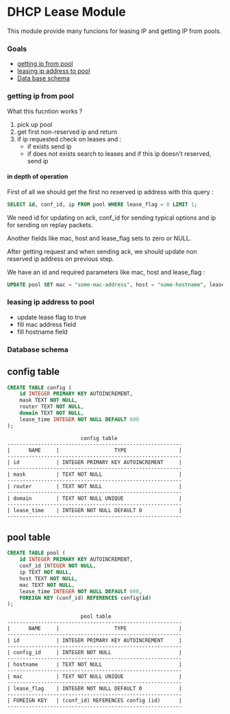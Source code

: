 # DHCP Lease Module

This module provide many funcions for leasing IP and getting IP from pools.

### Goals

- <a href="#1">getting ip from pool</a>
- <a href="#2">leasing ip address to pool</a>
- <a href="#3">Data base schema</a>

### <p id="1">getting ip from pool</a>

What this fucntion works ?

 1) pick up pool
 0) get first non-reserved ip and return
 0) if ip requested check on leases and :
    - if exists send ip
    - if does not exists search to leases and if this ip doesn't reserved, send ip

#### in depth of operation

First of all we should get the first no reserved ip address with this query :
```sql
SELECT id, conf_id, ip FROM pool WHERE lease_flag = 0 LIMIT 1;
```
We need id for updating on ack, conf_id for sending typical options
and ip for sending on replay packets.

Another fields like mac, host and lease_flag sets to zero or NULL.

After getting request and when sending ack,
we should update non reserved ip address on previous step.

We have an id and required parameters like mac, host and lease_flag :
```sql
UPDATE pool SET mac = "some-mac-address", host = "some-hostname", lease_flag = 1 WHERE id = 1;
```

### <p id="2">leasing ip address to pool</p>

 - update lease flag to true
 - fill mac address field
 - fill hostname field

### <p id="#3">Database schema</p>

## config table
```sql
CREATE TABLE config (
	id INTEGER PRIMARY KEY AUTOINCREMENT,
	mask TEXT NOT NULL,
	router TEXT NOT NULL,
	domain TEXT NOT NULL,
	lease_time INTEGER NOT NULL DEFAULT 600
);

```


```
                        config table
---------------------------------------------------------
|      NAME     |                  TYPE                 |
---------------------------------------------------------
| id            | INTEGER PRIMARY KEY AUTOINCREMENT     |
---------------------------------------------------------
| mask          | TEXT NOT NULL                         |
---------------------------------------------------------
| router        | TEXT NOT NULL                         |
---------------------------------------------------------
| domain        | TEXT NOT NULL UNIQUE                  |
---------------------------------------------------------
| lease_time    | INTEGER NOT NULL DEFAULT 0            |
---------------------------------------------------------
```

## pool table
```sql
CREATE TABLE pool ( 
	id INTEGER PRIMARY KEY AUTOINCREMENT,
	conf_id INTEGER NOT NULL,
	ip TEXT NOT NULL,
	host TEXT NOT NULL,
	mac TEXT NOT NULL,
	lease_time INTEGER NOT NULL DEFAULT 600,
	FOREIGN KEY (conf_id) REFERENCES config(id)
);
```

```
                        pool table
---------------------------------------------------------
|      NAME     |                  TYPE                 |
---------------------------------------------------------
| id            | INTEGER PRIMARY KEY AUTOINCREMENT     |
---------------------------------------------------------
| config_id     | INTEGER NOT NULL                      |
---------------------------------------------------------
| hostname      | TEXT NOT NULL                         |
---------------------------------------------------------
| mac           | TEXT NOT NULL UNIQUE                  |
---------------------------------------------------------
| lease_flag    | INTEGER NOT NULL DEFAULT 0            |
---------------------------------------------------------
| FOREIGN KEY   | (conf_id) REFERENCES config (id)      |
---------------------------------------------------------
```